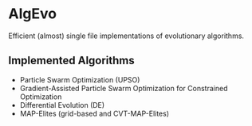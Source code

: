 # AlgEvo

Efficient (almost) single file implementations of evolutionary algorithms.

## Implemented Algorithms

- Particle Swarm Optimization (UPSO)
- Gradient-Assisted Particle Swarm Optimization for Constrained Optimization
- Differential Evolution (DE)
- MAP-Elites (grid-based and CVT-MAP-Elites)

